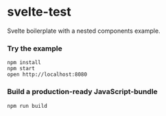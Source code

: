 svelte-test
=====================

Svelte boilerplate with a nested components example.

### Try the example

```
npm install
npm start
open http://localhost:8080
```

### Build a production-ready JavaScript-bundle

```
npm run build
```
